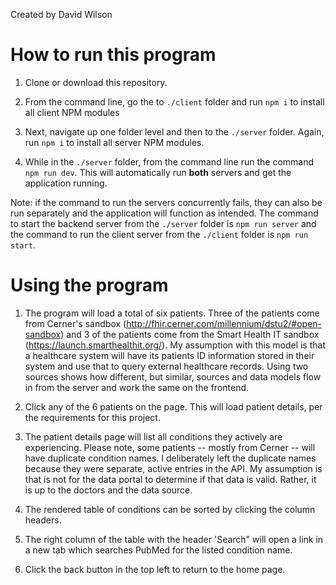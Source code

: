 Created by David Wilson

# How to run this program

1. Clone or download this repository.

2. From the command line, go the to `./client` folder and run `npm i` to install all client NPM modules

3. Next, navigate up one folder level and then to the `./server` folder. Again, run `npm i` to install all server NPM modules.

4. While in the `./server` folder, from the command line run the command `npm run dev`. This will automatically run **both** servers and get the application running.

Note: if the command to run the servers concurrently fails, they can also be run separately and the application will function as intended. The command to start the backend server from the `./server` folder is `npm run server` and the command to run the client server from the `./client` folder is `npm run start`.

# Using the program

1. The program will load a total of six patients. Three of the patients come from Cerner's sandbox (http://fhir.cerner.com/millennium/dstu2/#open-sandbox) and 3 of the patients come from the Smart Health IT sandbox (https://launch.smarthealthit.org/). My assumption with this model is that a healthcare system will have its patients ID information stored in their system and use that to query external healthcare records. Using two sources shows how different, but similar, sources and data models flow in from the server and work the same on the frontend.

2. Click any of the 6 patients on the page. This will load patient details, per the requirements for this project.

3. The patient details page will list all conditions they actively are experiencing. Please note, some patients -- mostly from Cerner -- will have duplicate condition names. I deliberately left the duplicate names because they were separate, active entries in the API. My assumption is that is not for the data portal to determine if that data is valid. Rather, it is up to the doctors and the data source.

4. The rendered table of conditions can be sorted by clicking the column headers.

5. The right column of the table with the header 'Search" will open a link in a new tab which searches PubMed for the listed condition name.

6. Click the back button in the top left to return to the home page.
